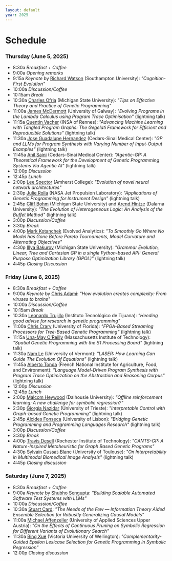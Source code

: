 ```yaml
---
layout: default
year: 2025
---
```


# Schedule

### Thursday (June 5, 2025)

- 8:30a _Breakfast + Coffee_
- 9:00a _Opening remarks_
- 9:15a _Keynote_ by [Richard Watson](https://www.richardawatson.com/) (Southampton University): _"Cognition-First Evolution"_
- 10:00a _Discussion/Coffee_
- 10:15am _Break_
- 10:30a [Charles Ofria](https://ofria.com/) (Michigan State University): _"Tips on Effective Theory and Practice of Genetic Programming"_
- 11:00a [James McDermott](http://www.jmmcd.net/me.html) (University of Galway): _"Evolving Programs in the Lambda Calculus using Program Trace Optimisation"_ (lightning talk)
- 11:15a [Quentin Vacher](https://scholar.google.com/citations?user=rTBz_k4AAAAJ&hl=en&oi=ao) (INSA of Rennes): _"Advancing Machine Learning with Tangled Program Graphs: The Gegelati Framework for Efficient and Reproducible Solutions"_ (lightning talk)
- 11:30a [Jose Guadalupe Hernandez](https://jgh9094.github.io/) (Cedars-Sinai Medical Center): _"GP and LLMs for Program Synthesis with Varying Number of Input-Output Examples"_ (lightning talk)
- 11:45a [Anil Saini](https://theaksaini.github.io/) (Cedars-Sinai Medical Center): _"Agentic-GP: A Theoretical Framework for the Development of Genetic Programming Systems Via Agentic AI"_ (lightning talk)
- 12:00p _Discussion_
- 12:45p _Lunch_
- 2:00p [Lee Spector](https://www.amherst.edu/people/facstaff/lspector) (Amherst College): _"Evolution of novel neural network architectures"_
- 2:30p [Julie Rolla](https://scholar.google.com/citations?user=cv3tCVsAAAAJ&hl=en) (NASA Jet Propulsion Laboratory): _"Applications of Genetic Programming for Instrument Design"_ (lightning talk)
- 2:45p [Cliff Bohm](https://cliffbohm.weebly.com/) (Michigan State University) and [Arend Hintze](https://www.du.se/en/profile-page/?userId=1998846580) (Dalarna University): _"The Evolution of Heterogeneous Logic: An Analysis of the Buffet Method"_ (lightning talk)
- 3:00p _Discussion/Coffee_
- 3:30p _Break_
- 4:00p [Mark Kotanchek](https://evolved-analytics.com/about-us/) (Evolved Analytics): _"To Smoothly Go Where No Model has Gone Before Pareto Tournaments, Model Curvature and Alternating Objectives"_
- 4:30p [Illya Bakurov](https://engineering.msu.edu/faculty/Illya-Bakurov) (Michigan State University): _"Grammar Evolution, Linear, Tree and Cartesian GP in a single Python-based API: General Purpose Optimization Library (GPOL)"_ (lightning talk)
- 4:45p _Closing Discussion_

### Friday (June 6, 2025)

- 8:30a _Breakfast + Coffee_
- 9:00a _Keynote_ by [Chris Adami](https://adami.natsci.msu.edu/): _"How evolution creates complexity: From viruses to brains"_
- 10:00a _Discussion/Coffee_
- 10:15am _Break_
- 10:30a [Leonardo Trujillo](https://sites.google.com/site/leonardotrujillogp/) (Instituto Tecnológico de Tijuana): _"Heeding good advise for research in genetic programming"_
- 11:00a [Chris Crary](https://github.com/christophercrary) (University of Florida): _"FPGA-Based Streaming Processors for Tree-Based Genetic Programming"_ (lightning talk)
- 11:15a [Una-May O'Reilly](https://alfagroup.csail.mit.edu/unamay) (Massachusetts Institute of Technology): _"Spatial Genetic Programming with the S1 Processing Board"_ (lightning talk)
- 11:30a [Nam Le](https://scholar.google.com/citations?user=waKh7a8AAAAJ&hl=en) (University of Vermont): _"LASER: How Learning Can Guide The Evolution Of Equations"_ (lightning talk)
- 11:45a [Alberto Tonda](https://www.researchgate.net/profile/Alberto-Tonda) (French National Institute for Agriculture, Food, and Environment): _"Language Model-Driven Program Synthesis with Program Trace Optimization on the Abstraction and Reasoning Corpus"_ (lightning talk)
- 12:00p _Discussion_
- 12:45p _Lunch_
- 2:00p [Malcom Heywood](https://www.dal.ca/faculty/computerscience/faculty-staff/malcolm-heywood.html) (Dalhousie University): _"Offline reinforcement learning: A new challenge for symbolic regression?"_
- 2:30p [Giorgia Nazidar](https://giorgia-nadizar.github.io/#/biography) (University of Trieste): _"Interpretable Control with Graph-based Genetic Programming"_ (lightning talk)
- 2:45p [Alcides Fonseca](https://wiki.alcidesfonseca.com/about/) (University of Lisbon): _"Bridging Genetic Programming and Programming Languages Research"_ (lightning talk)
- 3:00p _Discussion/Coffee_
- 3:30p _Break_
- 4:00p [Travis Desell](https://www.rit.edu/directory/tjdvse-travis-desell) (Rochester Institute of Technology): _"CANTS-GP: A Nature-Inspired Metaheuristic for Graph Based Genetic Programs"_
- 4:30p [Sylvain Cussat-Blanc](https://www.irit.fr/~Sylvain.Cussat-Blanc/index_en.php) (University of Toulouse): _"On Interpretability in Multimodal Biomedical Image Analysis"_ (lightning talk)
- 4:45p _Closing discussion_

### Saturday (June 7, 2025)

- 8:30a _Breakfast + Coffee_
- 9:00a _Keynote_ by [Shubho Sengupta](https://shubho.github.io/): _"Building Scalable Automated Software Test Systems with LLMs"_
- 10:00a _Discussion/Coffee_
- 10:30a [Stuart Card](http://www.critical.com/): _"The Needs of the Few — Information Theory Aided Ensemble Selection for Robustly Generalizing Causal Models"_
- 11:00a [Michael Affenzeller](https://heal.heuristiclab.com/team/affenzeller) (University of Applied Sciences Upper Austria): _"On the Effects of Continuous Pruning on Symbolic Regression for Different Variants of Evolutionary Search"_
- 11:30a [Bing Xue](https://people.wgtn.ac.nz/Bing.Xue) (Victoria University of Wellington): _"Complementarity-Guided Epsilon Lexicase Selection for Genetic Programming in Symbolic Regression"_
- 12:00p _Closing discussion_
